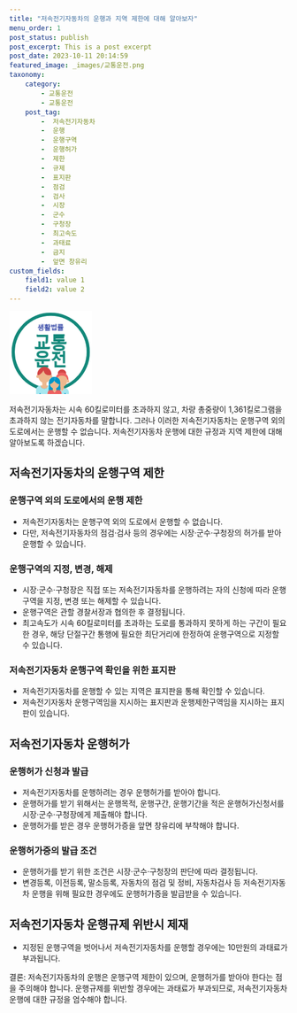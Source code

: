 ```yaml
---
title: "저속전기자동차의 운행과 지역 제한에 대해 알아보자"
menu_order: 1
post_status: publish
post_excerpt: This is a post excerpt
post_date: 2023-10-11 20:14:59
featured_image: _images/교통운전.png
taxonomy:
    category:
        - 교통운전
        - 교통운전
    post_tag:
        -  저속전기자동차
        -  운행
        -  운행구역
        -  운행허가
        -  제한
        -  규제
        -  표지판
        -  점검
        -  검사
        -  시장
        -  군수
        -  구청장
        -  최고속도
        -  과태료
        -  금지
        -  앞면 창유리
custom_fields:
    field1: value 1
    field2: value 2
---
```


![교통운전](/_images/교통운전.png)


저속전기자동차는 시속 60킬로미터를 초과하지 않고, 차량 총중량이 1,361킬로그램을 초과하지 않는 전기자동차를 말합니다. 그러나 이러한 저속전기자동차는 운행구역 외의 도로에서는 운행할 수 없습니다. 저속전기자동차 운행에 대한 규정과 지역 제한에 대해 알아보도록 하겠습니다.

## 저속전기자동차의 운행구역 제한

### 운행구역 외의 도로에서의 운행 제한
- 저속전기자동차는 운행구역 외의 도로에서 운행할 수 없습니다.
- 다만, 저속전기자동차의 점검·검사 등의 경우에는 시장·군수·구청장의 허가를 받아 운행할 수 있습니다.

### 운행구역의 지정, 변경, 해제
- 시장·군수·구청장은 직접 또는 저속전기자동차를 운행하려는 자의 신청에 따라 운행구역을 지정, 변경 또는 해제할 수 있습니다.
- 운행구역은 관할 경찰서장과 협의한 후 결정됩니다.
- 최고속도가 시속 60킬로미터를 초과하는 도로를 통과하지 못하게 하는 구간이 필요한 경우, 해당 단절구간 통행에 필요한 최단거리에 한정하여 운행구역으로 지정할 수 있습니다.

### 저속전기자동차 운행구역 확인을 위한 표지판
- 저속전기자동차를 운행할 수 있는 지역은 표지판을 통해 확인할 수 있습니다.
- 저속전기자동차 운행구역임을 지시하는 표지판과 운행제한구역임을 지시하는 표지판이 있습니다.

## 저속전기자동차 운행허가

### 운행허가 신청과 발급
- 저속전기자동차를 운행하려는 경우 운행허가를 받아야 합니다.
- 운행허가를 받기 위해서는 운행목적, 운행구간, 운행기간을 적은 운행허가신청서를 시장·군수·구청장에게 제출해야 합니다.
- 운행허가를 받은 경우 운행허가증을 앞면 창유리에 부착해야 합니다.

### 운행허가증의 발급 조건
- 운행허가를 받기 위한 조건은 시장·군수·구청장의 판단에 따라 결정됩니다.
- 변경등록, 이전등록, 말소등록, 자동차의 점검 및 정비, 자동차검사 등 저속전기자동차 운행을 위해 필요한 경우에도 운행허가증을 발급받을 수 있습니다.

## 저속전기자동차 운행규제 위반시 제재

- 지정된 운행구역을 벗어나서 저속전기자동차를 운행할 경우에는 10만원의 과태료가 부과됩니다.

결론:
저속전기자동차의 운행은 운행구역 제한이 있으며, 운행허가를 받아야 한다는 점을 주의해야 합니다. 운행규제를 위반할 경우에는 과태료가 부과되므로, 저속전기자동차 운행에 대한 규정을 엄수해야 합니다.

